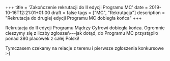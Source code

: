 +++
title = 'Zakończenie rekrutacji do II edycji Programu MC'
date = 2019-10-16T12:21:01+01:00
draft = false
tags = ["MC", "Rekrutacja"]
description = "Rekrutacja do drugiej edycji Programu MC dobiegła końca"
+++

Rekrutacja do II edycji Programu Mądrzy Cyfrowi dobiegła końca. Ogromnie
cieszymy się z liczby zgłoszeń---jak dotąd, do Programu MC przystąpiło ponad
380 placówek z całej Polski!

Tymczasem czekamy na relacje z terenu i pierwsze zgłoszenia konkursowe :-)
